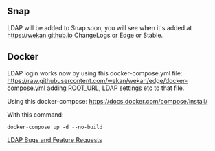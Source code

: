 ## Snap

LDAP will be added to Snap soon, you will see when it's added at https://wekan.github.io ChangeLogs or Edge or Stable.

## Docker

LDAP login works now by using this docker-compose.yml file:
https://raw.githubusercontent.com/wekan/wekan/edge/docker-compose.yml
adding ROOT_URL, LDAP settings etc to that file.

Using this docker-compose:
https://docs.docker.com/compose/install/

With this command:
``` 
docker-compose up -d --no-build
```
[LDAP Bugs and Feature Requests](https://github.com/wekan/wekan-ldap/issues)
